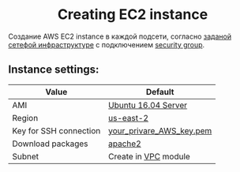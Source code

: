 # <div align="center">Creating EC2 instance</div>

Создание AWS EC2 instance в каждой подсети, согласно [заданой сетефой инфраструктуре](https://github.com/OlesYudin/Terraform/tree/main/Lesson_5-Infrastructure_module/modules/vpc "сетефой инфраструктуре") с подключением [security group](https://github.com/OlesYudin/Terraform/tree/main/Lesson_5-Infrastructure_module/modules/Security-group "security group").

## Instance settings:

| Value                  | Default                                                                                                                                                                                                    |
| ---------------------- | ---------------------------------------------------------------------------------------------------------------------------------------------------------------------------------------------------------- |
| AMI                    | [Ubuntu 16.04 Server](https://github.com/OlesYudin/Terraform/blob/main/Lesson_5-Infrastructure_module/modules/ec2/data.tf "Ubuntu 16.04 Server")                                                           |
| Region                 | [us-east-2](https://github.com/OlesYudin/Terraform/blob/main/Lesson_5-Infrastructure_module/modules/ec2/variables.tf#:~:text=variable%20%22default_region%22%20%7B,%7D "us-east-2")                        |
| Key for SSH connection | [your_privare_AWS_key.pem](https://github.com/OlesYudin/Terraform/blob/main/Lesson_5-Infrastructure_module/modules/ec2/variables.tf#:~:text=variable%20%22ssh_key%22%20%7B,%7D "your_privare_AWS_key.pem") |
| Download packages      | [apache2](https://httpd.apache.org/ "apache2")                                                                                                                                                             |
| Subnet                 | Create in [VPC](https://github.com/OlesYudin/Terraform/tree/main/Lesson_5-Infrastructure_module/modules/vpc "VPC") module                                                                                  |
